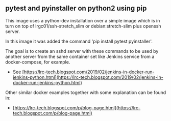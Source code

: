 ## pytest and pyinstaller on python2 using pip

This image uses a python-dev installation over a simple image which is in turn on top of lrgc01/ssh-stretch_slim or debian:stretch-slim plus openssh server.

In this image it was added the command 'pip install pytest pyinstaller'.

The goal is to create an sshd server with these commands to be used by another server from the same container set like Jenkins service from a docker-compose, for example.


- See [https://lrc-tech.blogspot.com/2019/02/jenkins-in-docker-run-jenkins-python.html](https://lrc-tech.blogspot.com/2019/02/jenkins-in-docker-run-jenkins-python.html)

Other similar docker examples together with some explanation can be found in:

 - [https://lrc-tech.blogspot.com/p/blog-page.html](https://lrc-tech.blogspot.com/p/blog-page.html)

